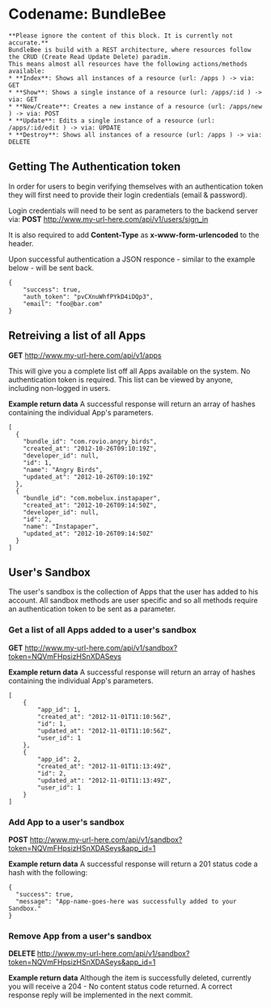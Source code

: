 Codename: BundleBee
=========

    **Please ignore the content of this block. It is currently not accurate.** 
    BundleBee is build with a REST architecture, where resources follow the CRUD (Create Read Update Delete) paradim.
    This means almost all resources have the following actions/methods available:
    * **Index**: Shows all instances of a resource (url: /apps ) -> via: GET
    * **Show**: Shows a single instance of a resource (url: /apps/:id ) -> via: GET
    * **New/Create**: Creates a new instance of a resource (url: /apps/new ) -> via: POST
    * **Update**: Edits a single instance of a resource (url: /apps/:id/edit ) -> via: UPDATE
    * **Destroy**: Shows all instances of a resource (url: /apps ) -> via: DELETE

## Getting The Authentication token
In order for users to begin verifying themselves with an authentication token they will first need to provide their login credentials (email & password).

Login credentials will need to be sent as parameters to the backend server via:
**POST** http://www.my-url-here.com/api/v1/users/sign_in

It is also required to add **Content-Type** as **x-www-form-urlencoded** to the header.

Upon successful authentication a JSON responce - similar to the example below - will be sent back.

    {
        "success": true,
        "auth_token": "pvCXnuWhfPYkD4iDQp3",
        "email": "foo@bar.com"
    }


## Retreiving a list of all Apps
**GET** http://www.my-url-here.com/api/v1/apps

This will give you a complete list off all Apps available on the system.
No authentication token is required. This list can be viewed by anyone, including non-logged in users.

**Example return data**
A successful response will return an array of hashes containing the individual App's parameters.

    [
      {
        "bundle_id": "com.rovio.angry_birds",
        "created_at": "2012-10-26T09:10:19Z",
        "developer_id": null,
        "id": 1,
        "name": "Angry Birds",
        "updated_at": "2012-10-26T09:10:19Z"
      },
      {
        "bundle_id": "com.mobelux.instapaper",
        "created_at": "2012-10-26T09:14:50Z",
        "developer_id": null,
        "id": 2,
        "name": "Instapaper",
        "updated_at": "2012-10-26T09:14:50Z"
      }
    ]


## User's Sandbox
The user's sandbox is the collection of Apps that the user has added to his account.
All sandbox methods are user specific and so all methods require an authentication token to be sent as a parameter.

### Get a list of all Apps added to a user's sandbox 
**GET** http://www.my-url-here.com/api/v1/sandbox?token=NQVmFHpsizHSnXDASeys

**Example return data**
A successful response will return an array of hashes containing the individual App's parameters.
    
    [
        {
            "app_id": 1,
            "created_at": "2012-11-01T11:10:56Z",
            "id": 1,
            "updated_at": "2012-11-01T11:10:56Z",
            "user_id": 1
        },
        {
            "app_id": 2,
            "created_at": "2012-11-01T11:13:49Z",
            "id": 2,
            "updated_at": "2012-11-01T11:13:49Z",
            "user_id": 1
        }
    ]


### Add App to a user's sandbox 
**POST** http://www.my-url-here.com/api/v1/sandbox?token=NQVmFHpsizHSnXDASeys&app_id=1

**Example return data**
A successful response will return a 201 status code a hash with the following:
    
    {
      "success": true,
      "message": "App-name-goes-here was successfully added to your Sandbox."
    }


### Remove App from a user's sandbox 
**DELETE** http://www.my-url-here.com/api/v1/sandbox?token=NQVmFHpsizHSnXDASeys&app_id=1

**Example return data**
Although the item is successfully deleted, currently you will receive a 204 - No content status code returned.
A correct response reply will be implemented in the next commit.
